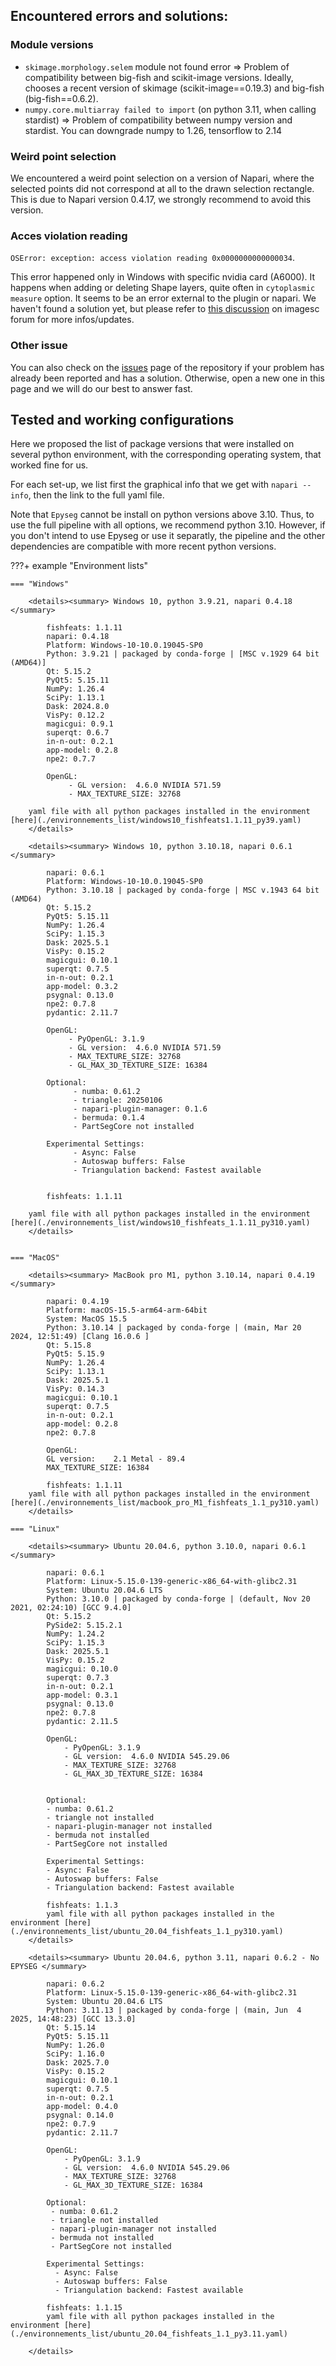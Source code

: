 ## Encountered errors and solutions:

### Module versions

* `skimage.morphology.selem` module not found error => Problem of compatibility between big-fish and scikit-image versions. Ideally, chooses a recent version of skimage (scikit-image==0.19.3) and big-fish (big-fish==0.6.2).
* `numpy.core.multiarray failed to import` (on python 3.11, when calling stardist) => Problem of compatibility between numpy version and stardist. You can downgrade numpy to 1.26, tensorflow to 2.14 

### Weird point selection

We encountered a weird point selection on a version of Napari, where the selected points did not correspond at all to the drawn selection rectangle.
This is due to Napari version 0.4.17, we strongly recommend to avoid this version.

### Acces violation reading


`OSError: exception: access violation reading 0x0000000000000034`.

This error happened only in Windows with specific nvidia card (A6000).
It happens when adding or deleting Shape layers, quite often in `cytoplasmic measure` option.
It seems to be an error external to the plugin or napari. 
We haven't found a solution yet, but please refer to [this discussion](https://forum.image.sc/t/napari-crash-problem-with-opengl-and-or-vispy-and-or-nvidia-and-or-windows/113859) on imagesc forum for more infos/updates.

### Other issue

You can also check on the [issues](https://github.com/gletort/FishFeats/issues) page of the repository if your problem has already been reported and has a solution. 
Otherwise, open a new one in this page and we will do our best to answer fast.


## Tested and working configurations

Here we proposed the list of package versions that were installed on several python environment, with the corresponding operating system, that worked fine for us.

For each set-up, we list first the graphical info that we get with `napari --info`, then the link to the full yaml file.

Note that `Epyseg` cannot be install on python versions above 3.10. 
Thus, to use the full pipeline with all options, we recommend python 3.10. 
However, if you don't intend to use Epyseg or use it separatly, the pipeline and the other dependencies are compatible with more recent python versions.

???+ example "Environment lists"

	=== "Windows"

		<details><summary> Windows 10, python 3.9.21, napari 0.4.18 </summary>

			fishfeats: 1.1.11				
			napari: 0.4.18
			Platform: Windows-10-10.0.19045-SP0
			Python: 3.9.21 | packaged by conda-forge | [MSC v.1929 64 bit (AMD64)]
			Qt: 5.15.2
			PyQt5: 5.15.11
			NumPy: 1.26.4
			SciPy: 1.13.1
			Dask: 2024.8.0
			VisPy: 0.12.2
			magicgui: 0.9.1
			superqt: 0.6.7
			in-n-out: 0.2.1
			app-model: 0.2.8
			npe2: 0.7.7

			OpenGL:
				 - GL version:  4.6.0 NVIDIA 571.59
				 - MAX_TEXTURE_SIZE: 32768 

		yaml file with all python packages installed in the environment [here](./environnements_list/windows10_fishfeats1.1.11_py39.yaml)
		</details>	
		
		<details><summary> Windows 10, python 3.10.18, napari 0.6.1 </summary>
			
			napari: 0.6.1
			Platform: Windows-10-10.0.19045-SP0
			Python: 3.10.18 | packaged by conda-forge | MSC v.1943 64 bit (AMD64)
			Qt: 5.15.2
			PyQt5: 5.15.11
			NumPy: 1.26.4
			SciPy: 1.15.3
			Dask: 2025.5.1
			VisPy: 0.15.2
			magicgui: 0.10.1
			superqt: 0.7.5
			in-n-out: 0.2.1
			app-model: 0.3.2
			psygnal: 0.13.0
			npe2: 0.7.8
			pydantic: 2.11.7

			OpenGL:
				 - PyOpenGL: 3.1.9
				 - GL version:  4.6.0 NVIDIA 571.59
				 - MAX_TEXTURE_SIZE: 32768
				 - GL_MAX_3D_TEXTURE_SIZE: 16384
			
			Optional:
				  - numba: 0.61.2
				  - triangle: 20250106
				  - napari-plugin-manager: 0.1.6
				  - bermuda: 0.1.4
				  - PartSegCore not installed

			Experimental Settings:
				  - Async: False
				  - Autoswap buffers: False
				  - Triangulation backend: Fastest available


			fishfeats: 1.1.11				
		
		yaml file with all python packages installed in the environment [here](./environnements_list/windows10_fishfeats_1.1.11_py310.yaml)
		</details>	
	

	=== "MacOS"
		
		<details><summary> MacBook pro M1, python 3.10.14, napari 0.4.19 </summary>

			napari: 0.4.19
			Platform: macOS-15.5-arm64-arm-64bit
			System: MacOS 15.5
			Python: 3.10.14 | packaged by conda-forge | (main, Mar 20 2024, 12:51:49) [Clang 16.0.6 ]
			Qt: 5.15.8
			PyQt5: 5.15.9
			NumPy: 1.26.4
			SciPy: 1.13.1
			Dask: 2025.5.1
			VisPy: 0.14.3
			magicgui: 0.10.1
			superqt: 0.7.5
			in-n-out: 0.2.1
			app-model: 0.2.8
			npe2: 0.7.8

			OpenGL:
			GL version:    2.1 Metal - 89.4
			MAX_TEXTURE_SIZE: 16384
			
			fishfeats: 1.1.11				
		yaml file with all python packages installed in the environment [here](./environnements_list/macbook_pro_M1_fishfeats_1.1_py310.yaml)
		</details>	

	=== "Linux"
		
		<details><summary> Ubuntu 20.04.6, python 3.10.0, napari 0.6.1 </summary>

			napari: 0.6.1
			Platform: Linux-5.15.0-139-generic-x86_64-with-glibc2.31
			System: Ubuntu 20.04.6 LTS
			Python: 3.10.0 | packaged by conda-forge | (default, Nov 20 2021, 02:24:10) [GCC 9.4.0]
			Qt: 5.15.2
			PySide2: 5.15.2.1
			NumPy: 1.24.2
			SciPy: 1.15.3
			Dask: 2025.5.1
			VisPy: 0.15.2
			magicgui: 0.10.0
			superqt: 0.7.3
			in-n-out: 0.2.1
			app-model: 0.3.1
			psygnal: 0.13.0
			npe2: 0.7.8
			pydantic: 2.11.5

			OpenGL:
				- PyOpenGL: 3.1.9
				- GL version:  4.6.0 NVIDIA 545.29.06
				- MAX_TEXTURE_SIZE: 32768
				- GL_MAX_3D_TEXTURE_SIZE: 16384


			Optional:
			- numba: 0.61.2
			- triangle not installed
			- napari-plugin-manager not installed
			- bermuda not installed
			- PartSegCore not installed

			Experimental Settings:
			- Async: False
			- Autoswap buffers: False
			- Triangulation backend: Fastest available

			fishfeats: 1.1.3
			yaml file with all python packages installed in the environment [here](./environnements_list/ubuntu_20.04_fishfeats_1.1_py310.yaml)
		</details>
	
		<details><summary> Ubuntu 20.04.6, python 3.11, napari 0.6.2 - No EPYSEG </summary>
			
			napari: 0.6.2
			Platform: Linux-5.15.0-139-generic-x86_64-with-glibc2.31
			System: Ubuntu 20.04.6 LTS
			Python: 3.11.13 | packaged by conda-forge | (main, Jun  4 2025, 14:48:23) [GCC 13.3.0]
			Qt: 5.15.14
			PyQt5: 5.15.11
			NumPy: 1.26.0
			SciPy: 1.16.0
			Dask: 2025.7.0
			VisPy: 0.15.2
			magicgui: 0.10.1
			superqt: 0.7.5
			in-n-out: 0.2.1
			app-model: 0.4.0
			psygnal: 0.14.0
			npe2: 0.7.9
			pydantic: 2.11.7

			OpenGL:
				- PyOpenGL: 3.1.9
				- GL version:  4.6.0 NVIDIA 545.29.06
				- MAX_TEXTURE_SIZE: 32768
				- GL_MAX_3D_TEXTURE_SIZE: 16384

			Optional:
			 - numba: 0.61.2
			 - triangle not installed
			 - napari-plugin-manager not installed
			 - bermuda not installed
			 - PartSegCore not installed

			Experimental Settings:
			  - Async: False
			  - Autoswap buffers: False
			  - Triangulation backend: Fastest available

			fishfeats: 1.1.15 
			yaml file with all python packages installed in the environment [here](./environnements_list/ubuntu_20.04_fishfeats_1.1_py3.11.yaml)

		</details>	
